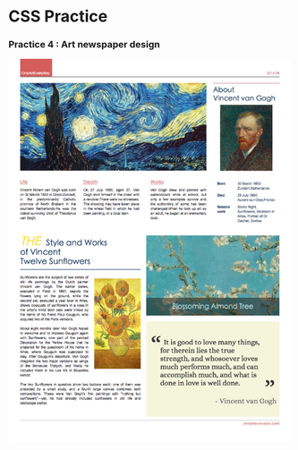 # CSS Practice

### Practice 4 : Art newspaper design
![Art Newspaper][1]

[1]:https://raw.githubusercontent.com/Graciazl/picture/master/ArtNewspaper.png
